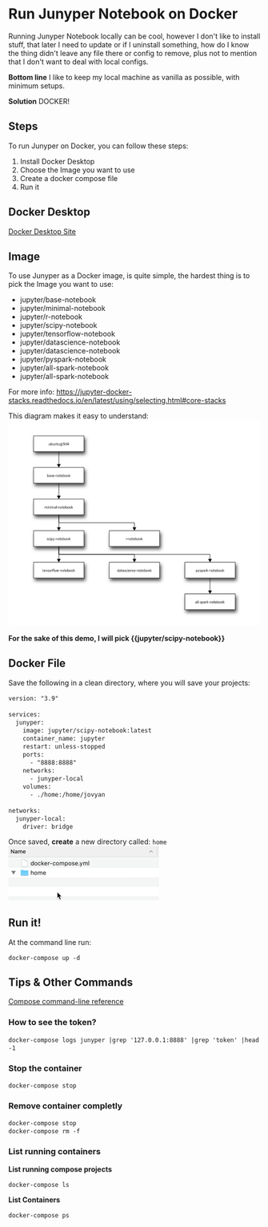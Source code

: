 # Run Junyper Notebook on Docker

Running Junyper Notebook locally can be cool, however I don't like to install stuff, that later I need to update or if I uninstall something, how do I know the thing didn't leave any file there or config to remove, plus not to mention that I don't want to deal with local configs.

**Bottom line** I like to keep my local machine as vanilla as possible, with minimum setups.

**Solution** DOCKER!

## Steps
To run Junyper on Docker, you can follow these steps:
1. Install Docker Desktop
1. Choose the Image you want to use
1. Create a docker compose file
1. Run it

## Docker Desktop
[Docker Desktop Site](https://www.docker.com/products/docker-desktop)

## Image
To use Junyper as a Docker image, is quite simple, the hardest thing is to pick the Image you want to use:

* jupyter/base-notebook
* jupyter/minimal-notebook
* jupyter/r-notebook
* jupyter/scipy-notebook
* jupyter/tensorflow-notebook
* jupyter/datascience-notebook
* jupyter/datascience-notebook
* jupyter/pyspark-notebook
* jupyter/all-spark-notebook
* jupyter/all-spark-notebook

For more info: https://jupyter-docker-stacks.readthedocs.io/en/latest/using/selecting.html#core-stacks

This diagram makes it easy to understand:
![Image Relationships](./img/images_docker.png)

**For the sake of this demo, I will pick {{jupyter/scipy-notebook}}**

## Docker File
Save the following in a clean directory, where you will save your projects:
```
version: "3.9"

services:
  junyper:
    image: jupyter/scipy-notebook:latest
    container_name: jupyter
    restart: unless-stopped
    ports:
      - "8888:8888"
    networks:
      - junyper-local
    volumes:
      - ./home:/home/jovyan

networks:
  junyper-local:
    driver: bridge

```

Once saved, **create** a new directory called: `home`
![Directory Structure](./img/directory.png)


## Run it!

At the command line run:

```
docker-compose up -d
```

## Tips & Other Commands

[Compose command-line reference](https://docs.docker.com/compose/reference/)

### How to see the token?
```
docker-compose logs junyper |grep '127.0.0.1:8888' |grep 'token' |head -1
```

### Stop the container
```
docker-compose stop
```

### Remove container completly
```
docker-compose stop
docker-compose rm -f
```
### List running containers

**List running compose projects**
```
docker-compose ls
```
**List Containers**
```
docker-compose ps
```

